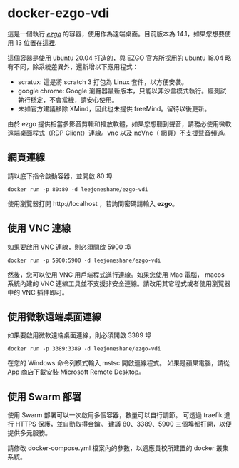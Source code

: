 # docker-ezgo-vdi

這是一個執行 *[ezgo](http://ezgo.westart.tw/)* 的容器，使用作為遠端桌面。目前版本為 14.1，如果您想要使用 13 位置在[這裡](https://github.com/leejoneshane/docker-ezgo-vdi/tree/13).

這個容器是使用 ubuntu 20.04 打造的，與 EZGO 官方所採用的 ubuntu 18.04 略有不同，除系統差異外，還新增以下應用程式：

* scratux: 這是將 scratch 3 打包為 Linux 套件，以方便安裝。
* google chrome: Google 瀏覽器最新版本，只能以非沙盒模式執行。經測試執行穩定，不會當機，請安心使用。
* 未如官方建議移除 XMind，因此也未提供 freeMind。留待以後更新。

由於 ezgo 提供相當多影音剪輯和播放軟體，如果您想聽到聲音，請務必使用微軟遠端桌面程式（RDP Client）連線。vnc 以及 noVnc（
    網頁）不支援聲音頻道。


## 網頁連線 ##

請以底下指令啟動容器，並開啟 80 埠
```
docker run -p 80:80 -d leejoneshane/ezgo-vdi
```
使用瀏覽器打開 http://localhost ，若詢問密碼請輸入 __ezgo__。

## 使用 VNC 連線 ##

如果要啟用 VNC 連線，則必須開啟 5900 埠
```
docker run -p 5900:5900 -d leejoneshane/ezgo-vdi
```
然後，您可以使用 VNC 用戶端程式進行連線。如果您使用 Mac 電腦， macos 系統內建的 VNC 連線工具並不支援非安全連線。請改用其它程式或者使用瀏覽器中的 VNC 插件即可。

## 使用微軟遠端桌面連線 ##

如果要啟用微軟遠端桌面連線，則必須開啟 3389 埠
```
docker run -p 3389:3389 -d leejoneshane/ezgo-vdi
```
在您的 Windows 命令列模式輸入 mstsc 開啟連線程式。
如果是蘋果電腦，請從 App 商店下載安裝 Microsoft Remote Desktop。

## 使用 Swarm 部署 ##

使用 Swarm 部署可以一次啟用多個容器，數量可以自行調節。
可透過 traefik 進行 HTTPS 保護，並自動取得金鑰。
建議 80、3389、5900 三個埠都打開，以便提供多元服務。

請修改 docker-compose.yml 檔案內的參數，以適應貴校所建置的 docker 叢集系統。
